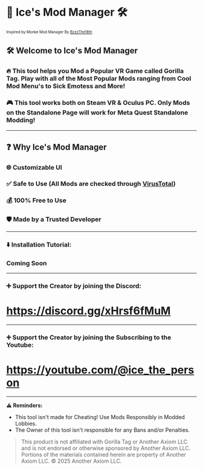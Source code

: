 # 🧊 Ice's Mod Manager 🛠️
<sup><sub>Inspired by Monke Mod Manager By  [BzzzThe18th](https://github.com/BzzzThe18th/MonkeModManager)</sub></sup>

## 🛠️ Welcome to Ice's Mod Manager
### 🔥 This tool helps you Mod a Popular VR Game called Gorilla Tag. Play with all of the Most Popular Mods ranging from Cool Mod Menu's to Sick Emotess and More!
### 🎮 This tool works both on Steam VR & Oculus PC. Only Mods on the Standalone Page will work for Meta Quest Standalone Modding!
------------------------------------------------------------------------------------------
## ❓ Why Ice's Mod Manager
### 🌐 Customizable UI
### ✅ Safe to Use (All Mods are checked through [VirusTotal](https://www.virustotal.com/gui/home/upload))
### 💰 100% Free to Use
### 🛡️ Made by a Trusted Developer
------------------------------------------------------------------------------------------
### ⬇️ Installation Tutorial:
### Coming Soon
------------------------------------------------------------------------------------------
### ➕ Support the Creator by joining the Discord:
# https://discord.gg/xHrsf6fMuM
------------------------------------------------------------------------------------------
### ➕ Support the Creator by joining the Subscribing to the Youtube:
# https://youtube.com/@ice_the_person
------------------------------------------------------------------------------------------
**⚠️ Reminders:**
- This tool isn't made for Cheating! Use Mods Responsibly in Modded Lobbies.
- The Owner of this tool isn't responsible for any Bans and/or Penalties. 
> This product is not affiliated with Gorilla Tag or Another Axiom LLC and is not endorsed or otherwise sponsored by Another Axiom LLC. Portions of the materials contained herein are property of Another Axiom LLC. © 2025 Another Axiom LLC.
